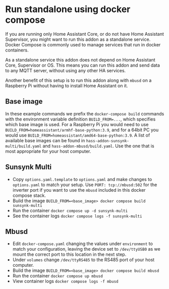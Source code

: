# Run standalone using docker compose

If you are running only Home Assistant Core, or do not have Home Assistant Supervisor,
you might want to run this addon as a standalone service.
Docker Compose is commonly used to manage services that run in docker containers.

As a standalone service this addon does not depend on Home Assistant Core, Supervisor or OS.
This means you can run this addon and send data to any MQTT server, without using any other HA services.

Another benefit of this setup is to run this addon along with `mbusd` on a
Raspberry Pi without having to install Home Assistant on it.

## Base image

In these example commands we prefix the `docker-compose build` commands with the
environment variable definition `BUILD_FROM=...`,
which specifies which base image is used. For a Raspberry Pi you would need to
use `BUILD_FROM=homeassistant/armhf-base-python:3.9`, and for a 64bit PC you
would use `BUILD_FROM=homeassistant/amd64-base-python:3.9`.
A list of available base images can be found in
`hass-addon-sunsynk-multi/build.yaml` and `hass-addon-mbusd/build.yaml`.
Use the one that is most appropriate for your host computer.

## Sunsynk Multi

* Copy `options.yaml.template` to `options.yaml` and make changes to `options.yaml` to match your setup. Use `PORT: tcp://mbusd:502` for the inverter port if you want to use the `mbusd` included in this docker compose stack.
* Build the image `BUILD_FROM=<base_image> docker compose build sunsynk-multi`
* Run the container `docker compose up -d sunsynk-multi`
* See the container logs `docker compose logs -f sunsynk-multi`

## Mbusd

* Edit `docker-compose.yaml` changing the values under `environment` to match your configuration, leaving the device set to `/dev/ttyUSB0` as we mount the correct port to this location in the next step.
* Under `volumes` change `/dev/ttyRS485` to the RS485 port of your host computer.
* Build the image `BUILD_FROM=<base_image> docker compose build mbusd`
* Run the container `docker compose up mbusd`
* View container logs `docker compose logs -f mbusd`
